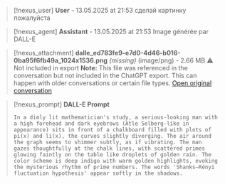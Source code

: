 >[!nexus_user] **User** - 13.05.2025 at 21:53
> сделай картинку пожалуйста
<!-- UID: f2921587-7d90-4eba-9d62-888c0969bdd9 -->




>[!nexus_agent] **Assistant** - 13.05.2025 at 21:53
> Image générée par DALL-E

>[!nexus_attachment] **dalle_ed783fe9-e7d0-4d46-b016-0ba95f6fb49a_1024x1536.png** *(missing)* (image/png) - 2.66 MB
> ⚠️ Not included in export
> **Note:** This file was referenced in the conversation but not included in the ChatGPT export. This can happen with older conversations or certain file types.
> [Open original conversation](https://chatgpt.com/)

>[!nexus_prompt] **DALL-E Prompt**
> ```
> In a dimly lit mathematician's study, a serious-looking man with a high forehead and dark eyebrows (Atle Selberg-like in appearance) sits in front of a chalkboard filled with plots of pi(x) and li(x), the curves slightly diverging. The air around the graph seems to shimmer subtly, as if vibrating. The man gazes thoughtfully at the chalk lines, with scattered primes glowing faintly on the table like droplets of golden rain. The color scheme is deep indigo with warm golden highlights, evoking the mysterious rhythm of prime numbers. The words 'Shanks–Rényi fluctuation hypothesis' appear softly in the shadows.
> ```
<!-- UID: 2eba2db0-3086-4ea3-b168-11193fa2d004 -->